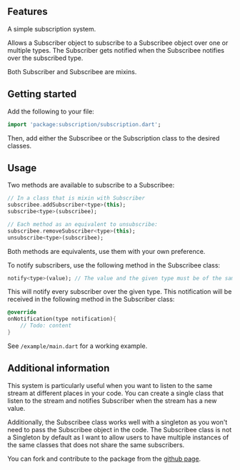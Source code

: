 ## Features

A simple subscription system. 

Allows a Subscriber object to subscribe to a Subscribee object over one or multiple types.
The Subscriber gets notified when the Subscribee notifies over the subscribed type.

Both Subscriber and Subscribee are mixins.

## Getting started

Add the following to your file:

```dart
import 'package:subscription/subscription.dart';
```

Then, add either the Subscribee or the Subscription class to the desired classes.

## Usage

Two methods are available to subscribe to a Subscribee:
```dart
// In a class that is mixin with Subscriber
subscribee.addSubscriber<type>(this); 
subscribe<type>(subscribee);

// Each method as an equivalent to unsubscribe:
subscribee.removeSubscriber<type>(this);
unsubscribe<type>(subscribee);
```

Both methods are equivalents, use them with your own preference.

To notify subscribers, use the following method in the Subscribee class:
```dart
notify<type>(value); // The value and the given type must be of the same type
```
This will notify every subscriber over the given type. This notification will be received in the following method in the Subscriber class:
```dart 
@override
onNotification(type notification){
    // Todo: content
}
``` 

See ```/example/main.dart``` for a working example.

## Additional information

This system is particularly useful when you want to listen to the same stream at different places in your code.
You can create a single class that listen to the stream and notifies Subscriber when the stream has a new value.

Additionally, the Subscribee class works well with a singleton as you won't need to pass the Subscribee object in the code.
The Subscribee class is not a Singleton by default as I want to allow users to have multiple instances of the same classes that does not share the same subscribers.

You can fork and contribute to the package from the [github page](https://github.com/Feynallein/Subscription).